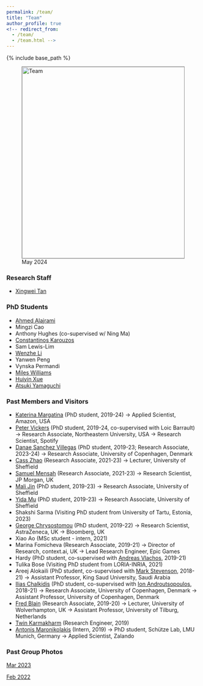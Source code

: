 ```yaml
---
permalink: /team/
title: "Team"
author_profile: true
<!-- redirect_from: 
  - /team/
  - /team.html -->
---
```


{% include base_path %}

 
<figure>
  <img style="border:1px solid gray;" src="../files/IMG_6083.jpg" alt="Team" width="500"/>
  <figcaption>May 2024</figcaption>
</figure>



### Research Staff

* [Xingwei Tan](https://scholar.google.com/citations?user=GAUKDsYAAAAJ&hl=en)

### PhD Students

* [Ahmed Alajrami](https://aajrami.github.io/)
* Mingzi Cao
* Anthony Hughes (co-supervised w/ Ning Ma)
* [Constantinos Karouzos](https://ckarouzos.github.io/)
* Sam Lewis-Lim
* [Wenzhe Li](https://scholar.google.com/citations?user=ixVc4s8AAAAJ)
* Yanwen Peng
* Vynska Permandi
* [Miles Williams](https://github.com/mlsw)
* [Huiyin Xue](https://twitter.com/HuiyinXue)
* [Atsuki Yamaguchi](https://gucci-j.github.io/about/)




<!-- ### Interns -->



### Past Members and Visitors

* [Katerina Margatina](https://katerinamargatina.github.io/) (PhD student, 2019-24) $\rightarrow$ Applied Scientist, Amazon, USA
* [Peter Vickers](https://petervickers.github.io/cv/) (PhD student, 2019-24, co-supervised with Loic Barrault) $\rightarrow$ Research Associate, Northeastern University, USA -> Research Scientist, Spotify
* [Danae Sanchez Villegas](https://danaesavi.github.io/) (PhD student, 2019-23; Research Associate, 2023-24) $\rightarrow$ Research Associate, University of Copenhagen, Denmark
* [Cass Zhao](https://casszhao.github.io/cass/) (Research Associate, 2021-23) $\rightarrow$ Lecturer, University of Sheffield
* [Samuel Mensah](https://scholar.google.com/citations?user=tqChiOoAAAAJ&hl) (Research Associate, 2021-23) $\rightarrow$ Research Scientist, JP Morgan, UK
* [Mali Jin](https://scholar.google.com/citations?user=Br8h1WIAAAAJ) (PhD student, 2019-23) $\rightarrow$ Research Associate, University of Sheffield
* [Yida Mu](https://scholar.google.com/citations?user=WuS2yawAAAAJ&hl=en) (PhD student, 2019-23) $\rightarrow$ Research Associate, University of Sheffield
* Shakshi Sarma (Visiting PhD student from University of Tartu, Estonia, 2023)
* [George Chrysostomou](https://scholar.google.com/citations?user=t3eShIkAAAAJ&hl) (PhD student, 2019-22) $\rightarrow$ Research Scientist, AstraZeneca, UK $\rightarrow$ Bloomberg, UK
* Xiao Ao (MSc student - intern, 2021)
* Marina Fomicheva (Research Associate, 2019-21) $\rightarrow$ Director of Research, context.ai, UK $\rightarrow$ Lead Research Engineer, Epic Games
* Hardy (PhD student, co-supervised with [Andreas Vlachos](https://andreasvlachos.github.io/), 2019-21)
* Tulika Bose (Visiting PhD student from LORIA-INRIA, 2021) <!-- * [Atsuki Yamaguchi](https://gucci-j.github.io/about/) (Intern, 2020-21) -> Research Engineer, Hitachi, Japan -->
* Areej Alokaili (PhD student, co-supervised with [Mark Stevenson](https://staffwww.dcs.shef.ac.uk/people/M.Stevenson/bio.html), 2018-21) $\rightarrow$ Assistant Professor, King Saud University, Saudi Arabia
* [Ilias Chalkidis](https://iliaschalkidis.github.io/) (PhD student, co-supervised with [Ion Androutsopoulos](http://www2.aueb.gr/users/ion//), 2018-21) $\rightarrow$ Research Associate, University of Copenhagen, Denmark $\rightarrow$ Assistant Professor,  University of Copenhagen, Denmark
* [Fred Blain](https://fredblain.org/) (Research Associate, 2019-20) $\rightarrow$ Lecturer, University of Wolverhampton, UK $\rightarrow$ Assistant Professor, University of Tilburg, Netherlands
* [Twin Karmakharm](https://www.twin.uk.com/) (Research Engineer, 2019)
* [Antonis Maronikolakis](https://antmarakis.github.io/)  (Intern, 2019) $\rightarrow$ PhD student, Schütze Lab, LMU Munich, Germany $\rightarrow$ Applied Scientist, Zalando

### Past Group Photos

[Mar 2023](../files/IMG_2488.jpg)

[Feb 2022](../files/group_20220202.jpg)



